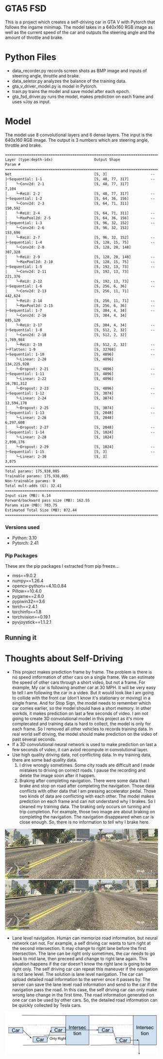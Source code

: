 # GTA5 FSD

This is a project which creates a self-driving car in GTA V with Pytorch that follows the ingame minimap. The model takes in a 640x160 RGB image as well as the current speed of the car and outputs the steering angle and the amount of throttle and brake.

# Python Files
* data_recorder.py records screen shots as BMP image and inputs of steering angle, throttle and brake.
* data_seletor.py analyzes the balance of the training data.
* gta_v_driver_model.py is model in Pytorch.
* train.py trains the model and save model after each epoch.
* gta_fsd_driver.py runs the model, makes prediction on each frame and uses vJoy as input.


# Model
The model use 8 convolutional layers and 6 dense layers. The input is the 640x160 RGB image. The output is 3 numbers which are steering angle, throttle and brake.

```
==========================================================================================
Layer (type:depth-idx)                   Output Shape              Param #
==========================================================================================
Net                                      [5, 3]                    --
├─Sequential: 1-1                        [5, 48, 77, 317]          --
│    └─Conv2d: 2-1                       [5, 48, 77, 317]          7,104
│    └─ReLU: 2-2                         [5, 48, 77, 317]          --
├─Sequential: 1-2                        [5, 64, 36, 156]          --
│    └─Conv2d: 2-3                       [5, 64, 71, 311]          150,592
│    └─ReLU: 2-4                         [5, 64, 71, 311]          --
│    └─MaxPool2d: 2-5                    [5, 64, 36, 156]          --
├─Sequential: 1-3                        [5, 96, 32, 152]          --
│    └─Conv2d: 2-6                       [5, 96, 32, 152]          153,696
│    └─ReLU: 2-7                         [5, 96, 32, 152]          --
├─Sequential: 1-4                        [5, 128, 15, 75]          --
│    └─Conv2d: 2-8                       [5, 128, 28, 148]         307,328
│    └─ReLU: 2-9                         [5, 128, 28, 148]         --
│    └─MaxPool2d: 2-10                   [5, 128, 15, 75]          --
├─Sequential: 1-5                        [5, 192, 13, 73]          --
│    └─Conv2d: 2-11                      [5, 192, 13, 73]          221,376
│    └─ReLU: 2-12                        [5, 192, 13, 73]          --
├─Sequential: 1-6                        [5, 256, 6, 36]           --
│    └─Conv2d: 2-13                      [5, 256, 11, 71]          442,624
│    └─ReLU: 2-14                        [5, 256, 11, 71]          --
│    └─MaxPool2d: 2-15                   [5, 256, 6, 36]           --
├─Sequential: 1-7                        [5, 384, 4, 34]           --
│    └─Conv2d: 2-16                      [5, 384, 4, 34]           885,120
│    └─ReLU: 2-17                        [5, 384, 4, 34]           --
├─Sequential: 1-8                        [5, 512, 2, 32]           --
│    └─Conv2d: 2-18                      [5, 512, 2, 32]           1,769,984
│    └─ReLU: 2-19                        [5, 512, 2, 32]           --
├─Flatten: 1-9                           [5, 32768]                --
├─Sequential: 1-10                       [5, 4096]                 --
│    └─Linear: 2-20                      [5, 4096]                 134,225,920
│    └─Dropout: 2-21                     [5, 4096]                 --
├─Sequential: 1-11                       [5, 4096]                 --
│    └─Linear: 2-22                      [5, 4096]                 16,781,312
│    └─Dropout: 2-23                     [5, 4096]                 --
├─Sequential: 1-12                       [5, 3074]                 --
│    └─Linear: 2-24                      [5, 3074]                 12,594,178
│    └─Dropout: 2-25                     [5, 3074]                 --
├─Sequential: 1-13                       [5, 2048]                 --
│    └─Linear: 2-26                      [5, 2048]                 6,297,600
│    └─Dropout: 2-27                     [5, 2048]                 --
├─Sequential: 1-14                       [5, 1024]                 --
│    └─Linear: 2-28                      [5, 1024]                 2,098,176
│    └─Dropout: 2-29                     [5, 1024]                 --
├─Sequential: 1-15                       [5, 3]                    --
│    └─Linear: 2-30                      [5, 3]                    3,075
==========================================================================================
Total params: 175,938,085
Trainable params: 175,938,085
Non-trainable params: 0
Total mult-adds (G): 32.41
==========================================================================================
Input size (MB): 6.14
Forward/backward pass size (MB): 162.55
Params size (MB): 703.75
Estimated Total Size (MB): 872.44
==========================================================================================
```
### Versions used

- Python: 3.10
- Pytorch: 2.41

### Pip Packages

These are the pip packages I extracted from pip freeze...

- mss==9.0.2
- numpy==1.26.4
- opencv-python==4.10.0.84
- Pillow==10.4.0
- pygame==2.6.0
- pypiwin32==3.6
- torch==2.4.1
- torchinfo==1.8
- torchvision==0.19.1
- pyvjoystick==1.1.2.1

## Running it


# Thoughts about Self-Driving

* This project makes prediction frame by frame. The problem is there is no speed imformation of other cars on a single frame. We can estimate the speed of other cars through a short video, but not a frame.
For example, My car is following another car at 30 MPH. It will be very easy to tell I am following the car in a video. But it would look like I am going to collide with the front car (don't know it's stationary or moving) in a single frame. And for Stop Sign, the model needs to remember which car comes earlier, so the model should have a short memory. In other workds, it makes prediction on last a few seconds of video.
I am not going to create 3D convolutional model in this project as it's more complecated and training data is hard to collect, the model is only for each frame. So I removed all other vehicles to records training data. In real world self driving, the model should make prediction on the video of past several seconds.
* If a 3D convolutional neural network is used to make prediction on last a few seconds of video, it can aviod recompute in convolutional layer.
* Use high quality driving data, not conflicting data. In my training data, there are some bad quality data.
    1. I drive wrongly sometimes. Some city roads are difficult and I made mistakes to driving on correct roads. I pause the recording and delete the image soon after it happen.
    2. Braking after completing navigation. There were some data that I brake and stop on road after completing the navigation. Those data conflicts with other data that I am pressing accelerator pedal.
Those two kinds of data are conflicting with each other. The model makes prediction on each frame and can not understand why I brakes. So I cleaned my training data. The braking only occurs on turning and trip completion. For example, those two image are about braking on completing the navigation. The navigation disappeared when car is close enough. So, there is no information to tell why I brake here.

<img src="52911.bmp" alt="drawing"/>
<img src="52912.bmp" alt="drawing"/>

* Lane level navigation. Human can memorize road information, but neural network can not. For example, a self driving car wants to turn right at the second intersection. It may change to right lane before the first intersection. The lane can be right only sometimes, the car needs to go back to mid lane, then preceed and change to right lane again. This situation happens if the car doesn't know the right lane is going to be right only. The self driving car can repeat this maneuver if the navigation is not lane level. The solution is lane level navigation. The car can upload detailed road information to the server once it passes by. The server can save the lane level road information and send to the car if the navigation pass the road. In this case, the self driving car can only make wrong lane change in the first time. The road information generated on one car can be used by other cars. So, the detailed road information can be quickly collected by Tesla cars.
<img src="intersection.png" alt="drawing"/>

